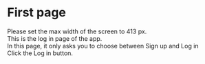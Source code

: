 <h1>First page</h1>
Please set the max width of the screen to 413 px.<br>
This is the log in page of the app.<br>
In this page, it only asks you to choose between Sign up and Log in<br>
Click the Log in button.
